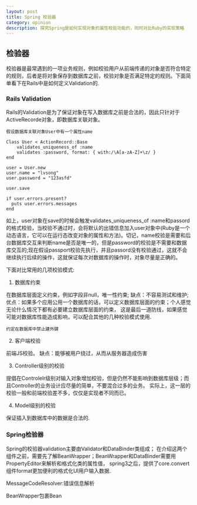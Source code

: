 ```yaml
---
layout: post
title: Spring 校验器
category: opinion
description: 探究Spring是如何实现对象的属性校验功能的，同时对比Ruby的实现策略
---
```


## 检验器

校验器是最常遇到的一项业务规则，例如校验用户从前端传递的对象是否符合特定的规则，后者是将对象保存到数据库之前，校验对象是否满足特定的规则。下面简单看下在Rails中是如何定义Validation的.

### Rails Validation

Rails的Validation是为了保证对象在写入数据库之前是合法的，因此只针对于ActiveRecorde对象，即数据库关联对象。

```
假设数据库关联对象User中有一个属性name

Class User < ActionRecord::Base
    validates_uniqueness_of :name
    validates :password, format: { with:/\A[a-zA-Z]+\z/ }
end

user = User.new
user.name = "lvsong"
user.password = "123asfd"

user.save

if user.errors.present?
  puts user.errors.messages
end
```

如上，user对象在save的时候会触发validates_uniqueness_of :name和passord的格式校验，当校验不通过时，会将默认的出错信息加入user对象中(Ruby是一个动态语言，它可以在运行态改变对象的属性和方法)。切记，name校验是需要和后台数据库交互来判断name是否是唯一的，但是password的校验是不需要和数据库交互的;现在假设passport校验先执行，并且passord没有校验通过，这就不会继续执行后续的操作，这就保证每次对数据库的操作时，对象尽量是正确的。

下面对比常用的几项校验模式:

1. 数据库约束

在数据库层面定义约束，例如字段非null，唯一性约束;
缺点：不容易测试和维护;
优点：如果多个应用公用一个数据库的话，可以定义数据库层面的约束；个人感觉无论什么情况下都有必要建立数据库层面的约束，
这是最后一道防线，如果感觉可能对数据库性能造成影响，可以配合其他的几种校验模式使用.

`约定在数据库中禁止建外键`

2. 客户端校验

前端JS校验。
缺点：能够被用户绕过，从而从服务器造成伤害

3. Controller级别的校验

提倡在Controlelr级别对输入对象增加校验，但是仍然不能影响到数据库层级；而且Controller的业务设计应尽量的简单，不要混合过多的业务。
实际上，这一层的校验一般和前端校验差不多，仅仅是实现者不同而已。

4. Model级别的校验

保证插入到数据库中的数据是合法的.

### Spring检验器

Spring的校验器validation主要由Validator和DataBinder类组成；
在介绍这两个组件之前，需要先了解BeanWrapper；BeanWrapper和DataBinder需要用PropertyEditor来解析和格式化类的属性值，
spring3之后，提供了core.convert组件format更加便利的格式化UI用户输入数据.

MessageCodeResolver:错误信息解析

BeanWrapper包裹Bean



